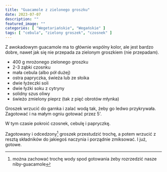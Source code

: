 ```yaml
---
title: "Guacamole z zielonego groszku"
date: 2023-07-07
description: ""
featured_image: ""
categories: [ "Wegetariańskie", "Wegańskie" ]
tags: [ "cebula", "zielony groszek", "czosnek" ]
---
```


<!-- Number 51 -->

Z awokadowym guacamole ma to głównie wspólny kolor, ale jest bardzo dobre,
nawet jak się nie przepada za zielonym groszkiem (nie przepadam).

<!--more-->

 * 400 g mrożonego zielonego groszku
 * 2-3 ząbki czosnku
 * mała cebula (albo pół dużej)
 * ostra papryczka, świeża lub ze słoika
 * dwie łyżeczki soli
 * dwie łyżki soku z cytryny
 * solidny szus oliwy
 * świeżo zmielony pieprz (tak z pięć obrotów młynka)

Groszek wrzucić do garnka i zalać wodą tak, żeby go ledwo przykrywała.
Zagotować i na małym ogniu gotować przez 5'.

W tym czasie pokroić czosnek, cebulę i papryczkę.

Zagotowany i odcedzony[^1] groszek przestudzić trochę, a potem wrzucić z
resztą składników do jakiegoś naczynia i porządnie zmiksować. I już, gotowe.

[^1]: można zachować trochę wody spod gotowania żeby rozrzedzić nasze niby-guacamole

